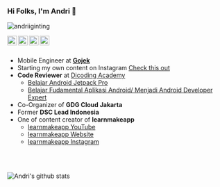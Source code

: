 ### Hi Folks, I'm Andri 👋
<p align="left"> <img src="https://komarev.com/ghpvc/?username=andriiginting" alt="andriiginting" /> </p>
<a href="https://linkedin.com/in/andriigintig">
  <img align="left" alt="Andrii's Linkdein" width="22px" src="https://cdn.jsdelivr.net/npm/simple-icons@v3/icons/linkedin.svg" />
</a>
<a href="https://medium.com/@andris.ginting">
  <img align="left" alt="Andrii's Medium" width="22px" src="https://cdn.jsdelivr.net/npm/simple-icons@v3/icons/medium.svg" />
</a>

<a href="https://github.com/andriiginting">
  <img align="left" alt="Andrii's Github" width="22px" src="https://cdn.jsdelivr.net/npm/simple-icons@v3/icons/github.svg" />
</a>
<a href="https://instagram.com/andriiginting/">
  <img align="left" alt="Andrii's Instagram" width="22px" src="https://cdn.jsdelivr.net/npm/simple-icons@v3/icons/instagram.svg" />
</a>

<br/>
<br/> 

- Mobile Engineer at [**Gojek**](https://www.gojek.io/)
- Starting my own content on Instagram [Check this out](https://www.instagram.com/andriiginting/)
-  **Code Reviewer** at [Dicoding Academy](https://dicoding.com) 
    - [Belajar Android Jetpack Pro](https://www.dicoding.com/academies/129)
    - [Belajar Fudamental Aplikasi Android/ Menjadi Android Developer Expert](https://www.dicoding.com/academies/14)
-  Co-Organizer of **GDG Cloud Jakarta** 
-  Former **DSC Lead Indonesia**
-  One of content creator of **learnmakeapp** 
     - [learnmakeapp YouTube](https://www.youtube.com/channel/UC7CAmna4bcOtl1tCfsVHjCQ)
     - [learnmakeapp Website](https://learnmake.app)
     - [learnmakeapp Instagram](https://www.instagram.com/learnmake.app/)

<br/>
<br/> 

![Andri's github stats](https://github-readme-stats.vercel.app/api?username=andriiginting&show_icons=true&hide=["prs","issues","contribs"])

